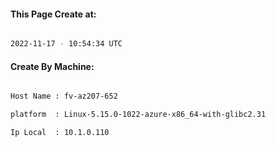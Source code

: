 
   
#### This Page Create at:

```bash

2022-11-17 - 10:54:34 UTC

```

#### Create By Machine:

```bash

Host Name : fv-az207-652

platform  : Linux-5.15.0-1022-azure-x86_64-with-glibc2.31

Ip Local  : 10.1.0.110

```

